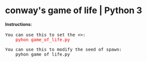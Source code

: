 # conway's game of life | Python 3

<h4>Instructions:</h4>

<pre>
You can use this to set the <<update_delay_in_seconds>>:
    <span style="color:red">pyhon game_of_life.py <update_delay_in_seconds></span>
    
You can use this to modify the seed of spawn:
    pyhon game_of_life.py <update_delay_in_seconds> <number(5 - 10)>
</pre>
